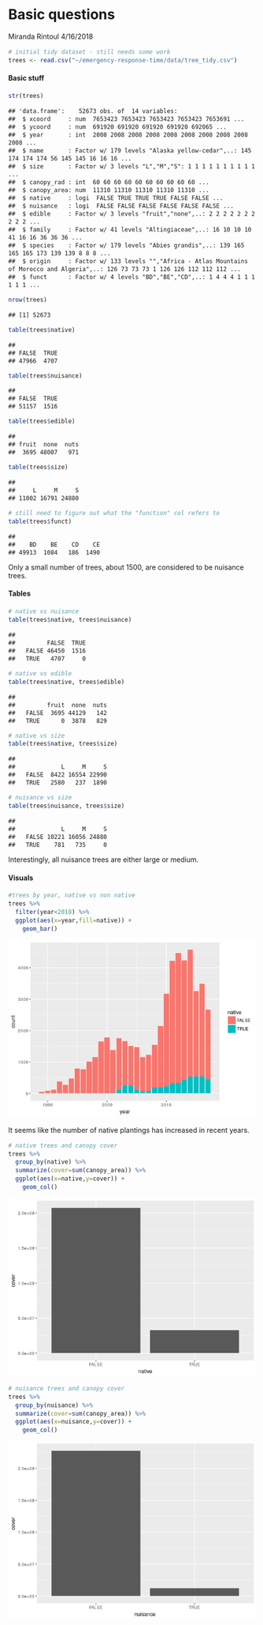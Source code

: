 Basic questions
================
Miranda Rintoul
4/16/2018

``` r
# initial tidy dataset - still needs some work
trees <- read.csv("~/emergency-response-time/data/tree_tidy.csv")
```

#### Basic stuff

``` r
str(trees)
```

    ## 'data.frame':    52673 obs. of  14 variables:
    ##  $ xcoord     : num  7653423 7653423 7653423 7653423 7653691 ...
    ##  $ ycoord     : num  691920 691920 691920 691920 692065 ...
    ##  $ year       : int  2008 2008 2008 2008 2008 2008 2008 2008 2008 2008 ...
    ##  $ name       : Factor w/ 179 levels "Alaska yellow-cedar",..: 145 174 174 174 56 145 145 16 16 16 ...
    ##  $ size       : Factor w/ 3 levels "L","M","S": 1 1 1 1 1 1 1 1 1 1 ...
    ##  $ canopy_rad : int  60 60 60 60 60 60 60 60 60 60 ...
    ##  $ canopy_area: num  11310 11310 11310 11310 11310 ...
    ##  $ native     : logi  FALSE TRUE TRUE TRUE FALSE FALSE ...
    ##  $ nuisance   : logi  FALSE FALSE FALSE FALSE FALSE FALSE ...
    ##  $ edible     : Factor w/ 3 levels "fruit","none",..: 2 2 2 2 2 2 2 2 2 2 ...
    ##  $ family     : Factor w/ 41 levels "Altingiaceae",..: 16 10 10 10 41 16 16 36 36 36 ...
    ##  $ species    : Factor w/ 179 levels "Abies grandis",..: 139 165 165 165 173 139 139 8 8 8 ...
    ##  $ origin     : Factor w/ 133 levels "","Africa - Atlas Mountains of Morocco and Algeria",..: 126 73 73 73 1 126 126 112 112 112 ...
    ##  $ funct      : Factor w/ 4 levels "BD","BE","CD",..: 1 4 4 4 1 1 1 1 1 1 ...

``` r
nrow(trees)
```

    ## [1] 52673

``` r
table(trees$native)
```

    ## 
    ## FALSE  TRUE 
    ## 47966  4707

``` r
table(trees$nuisance)
```

    ## 
    ## FALSE  TRUE 
    ## 51157  1516

``` r
table(trees$edible)
```

    ## 
    ## fruit  none  nuts 
    ##  3695 48007   971

``` r
table(trees$size)
```

    ## 
    ##     L     M     S 
    ## 11002 16791 24880

``` r
# still need to figure out what the "function" col refers to
table(trees$funct)
```

    ## 
    ##    BD    BE    CD    CE 
    ## 49913  1084   186  1490

Only a small number of trees, about 1500, are considered to be nuisance trees.

#### Tables

``` r
# native vs nuisance
table(trees$native, trees$nuisance)
```

    ##        
    ##         FALSE  TRUE
    ##   FALSE 46450  1516
    ##   TRUE   4707     0

``` r
# native vs edible
table(trees$native, trees$edible)
```

    ##        
    ##         fruit  none  nuts
    ##   FALSE  3695 44129   142
    ##   TRUE      0  3878   829

``` r
# native vs size
table(trees$native, trees$size)
```

    ##        
    ##             L     M     S
    ##   FALSE  8422 16554 22990
    ##   TRUE   2580   237  1890

``` r
# nuisance vs size
table(trees$nuisance, trees$size)
```

    ##        
    ##             L     M     S
    ##   FALSE 10221 16056 24880
    ##   TRUE    781   735     0

Interestingly, all nuisance trees are either large or medium.

#### Visuals

``` r
#trees by year, native vs non native
trees %>%
  filter(year<2018) %>%
  ggplot(aes(x=year,fill=native)) + 
    geom_bar()
```

![](basic_viz_files/figure-markdown_github/unnamed-chunk-4-1.png)

It seems like the number of native plantings has increased in recent years.

``` r
# native trees and canopy cover
trees %>%
  group_by(native) %>%
  summarize(cover=sum(canopy_area)) %>%
  ggplot(aes(x=native,y=cover)) +
    geom_col()
```

![](basic_viz_files/figure-markdown_github/unnamed-chunk-5-1.png)

``` r
# nuisance trees and canopy cover
trees %>%
  group_by(nuisance) %>%
  summarize(cover=sum(canopy_area)) %>%
  ggplot(aes(x=nuisance,y=cover)) +
    geom_col()
```

![](basic_viz_files/figure-markdown_github/unnamed-chunk-5-2.png)
